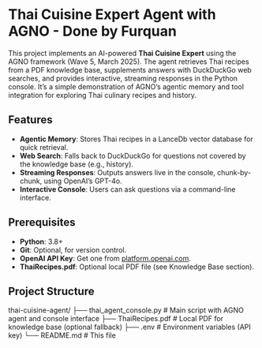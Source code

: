 # Thai Cuisine Expert Agent with AGNO - Done by Furquan

This project implements an AI-powered **Thai Cuisine Expert** using the AGNO framework (Wave 5, March 2025). The agent retrieves Thai recipes from a PDF knowledge base, supplements answers with DuckDuckGo web searches, and provides interactive, streaming responses in the Python console. It’s a simple demonstration of AGNO’s agentic memory and tool integration for exploring Thai culinary recipes and history.

## Features
- **Agentic Memory**: Stores Thai recipes in a LanceDb vector database for quick retrieval.
- **Web Search**: Falls back to DuckDuckGo for questions not covered by the knowledge base (e.g., history).
- **Streaming Responses**: Outputs answers live in the console, chunk-by-chunk, using OpenAI’s GPT-4o.
- **Interactive Console**: Users can ask questions via a command-line interface.

## Prerequisites
- **Python**: 3.8+  
- **Git**: Optional, for version control.  
- **OpenAI API Key**: Get one from [platform.openai.com](https://platform.openai.com/).  
- **ThaiRecipes.pdf**: Optional local PDF file (see Knowledge Base section).

## Project Structure
thai-cuisine-agent/
├── thai_agent_console.py  # Main script with AGNO agent and console interface
├── ThaiRecipes.pdf        # Local PDF for knowledge base (optional fallback)
├── .env                   # Environment variables (API key)
└── README.md              # This file